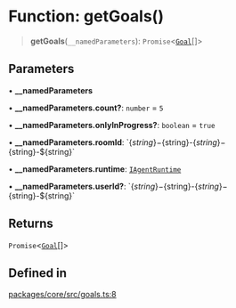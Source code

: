 # Function: getGoals()

> **getGoals**(`__namedParameters`): `Promise`\<[`Goal`](../interfaces/Goal.md)[]\>

## Parameters

• **\_\_namedParameters**

• **\_\_namedParameters.count?**: `number` = `5`

• **\_\_namedParameters.onlyInProgress?**: `boolean` = `true`

• **\_\_namedParameters.roomId**: \`$\{string\}-$\{string\}-$\{string\}-$\{string\}-$\{string\}\`

• **\_\_namedParameters.runtime**: [`IAgentRuntime`](../interfaces/IAgentRuntime.md)

• **\_\_namedParameters.userId?**: \`$\{string\}-$\{string\}-$\{string\}-$\{string\}-$\{string\}\`

## Returns

`Promise`\<[`Goal`](../interfaces/Goal.md)[]\>

## Defined in

[packages/core/src/goals.ts:8](https://github.com/okcashpro/okai/blob/7fcf54e7fb2ba027d110afcc319c0b01b3f181dc/packages/core/src/goals.ts#L8)
